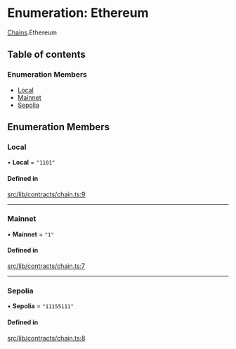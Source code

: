 # Enumeration: Ethereum

[Chains](../modules/Chains.md).Ethereum

## Table of contents

### Enumeration Members

- [Local](Chains.Ethereum.md#local)
- [Mainnet](Chains.Ethereum.md#mainnet)
- [Sepolia](Chains.Ethereum.md#sepolia)

## Enumeration Members

### Local

• **Local** = ``"1101"``

#### Defined in

[src/lib/contracts/chain.ts:9](https://github.com/zachchan105/tmewc/blob/main/typescript/src/lib/contracts/chain.ts#L9)

___

### Mainnet

• **Mainnet** = ``"1"``

#### Defined in

[src/lib/contracts/chain.ts:7](https://github.com/zachchan105/tmewc/blob/main/typescript/src/lib/contracts/chain.ts#L7)

___

### Sepolia

• **Sepolia** = ``"11155111"``

#### Defined in

[src/lib/contracts/chain.ts:8](https://github.com/zachchan105/tmewc/blob/main/typescript/src/lib/contracts/chain.ts#L8)
